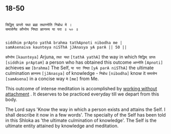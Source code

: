## 18-50


```shloka-sa

सिद्धिम् प्राप्तो यथा ब्रह्म तथाप्नोति निबोध मे ।
समासेनैव कौन्तेय निष्ठा ज्ञानस्य या परा ॥ ५० ॥

```
```shloka-sa-hk

siddhim prApto yathA brahma tathApnoti nibodha me |
samAsenaiva kaunteya niSThA jJAnasya yA parA || 50 ||

```
`कौन्तेय` `[kaunteya]` Arjuna, `तथा यथा` `[tathA yathA]` the way in which `सिद्धिम् प्राप्तः` `[siddhim prAptaH]` a person who has obtained this outcome `आप्नोति` `[Apnoti]` achieves `ब्रह्म` `[brahma]` The Self, `या परा निष्ठा` `[yA parA niSThA]` the ultimate culmination `ज्ञानस्य` `[jJAnasya]` of knowledge - `निबोध` `[nibodha]` know it `समासेन` `[samAsena]` in a concise way `मे` `[me]` from Me.

This outcome of intense meditation is accomplished by 
[working without attachment](karmayOga_a_defn)
. It deserves to be practiced everyday till we depart from this body. 

The Lord says 'Know the way in which a person exists and attains the Self. I shall describe it now in a few words'. The specialty of the Self has been told in this Shloka as 'the ultimate culmination of knowledge'. The Self is the ultimate entity attained by knowledge and meditation.


